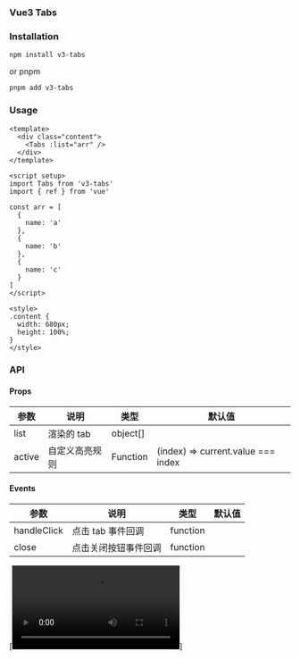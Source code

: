 ### Vue3 Tabs

### Installation

`npm install v3-tabs`

or pnpm

`pnpm add v3-tabs`

### Usage

```vue
<template>
  <div class="content">
    <Tabs :list="arr" />
  </div>
</template>

<script setup>
import Tabs from 'v3-tabs'
import { ref } from 'vue'

const arr = [
  {
    name: 'a'
  },
  {
    name: 'b'
  },
  {
    name: 'c'
  }
]
</script>

<style>
.content {
  width: 680px;
  height: 100%;
}
</style>
```

### API

#### Props

| 参数   | 说明           | 类型     | 默认值                             |
| ------ | -------------- | -------- | ---------------------------------- |
| list   | 渲染的 tab     | object[] |                                    |
| active | 自定义高亮规则 | Function | (index) => current.value === index |

#### Events

| 参数        | 说明                 | 类型     | 默认值 |
| ----------- | -------------------- | -------- | ------ |
| handleClick | 点击 tab 事件回调    | function |        |
| close       | 点击关闭按钮事件回调 | function |        |

[![Tabs 演示](./src/assets/video.mp4)]
